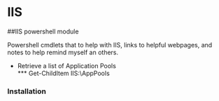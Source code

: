 # IIS
##IIS powershell module

Powershell cmdlets that to help with IIS, links to helpful webpages, and notes to help remind myself an others.

* Retrieve a list of Application Pools    
*** Get-ChildItem IIS:\AppPools

### Installation


